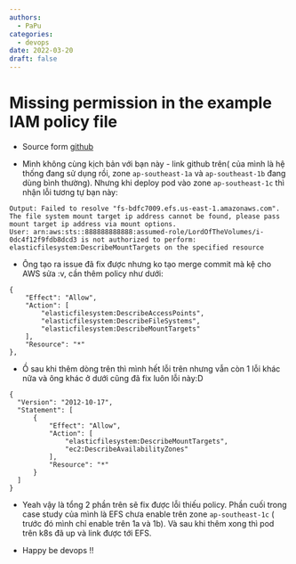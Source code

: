 ```yaml
---
authors:
  - PaPu
categories:
  - devops
date: 2022-03-20
draft: false
---
```


# Missing permission in the example IAM policy file

- Source form [github](https://github.com/kubernetes-sigs/aws-efs-csi-driver/issues/489)

- Mình không cùng kịch bản với bạn này - link github trên( của mình là hệ thống đang sử dụng rồi, zone `ap-southeast-1a` và `ap-southeast-1b` đang dùng bình thường). Nhưng khi deploy pod vào zone `ap-southeast-1c` thì nhận lỗi tương tự bạn này:

```linenums="1"
Output: Failed to resolve "fs-bdfc7009.efs.us-east-1.amazonaws.com". The file system mount target ip address cannot be found, please pass mount target ip address via mount options.
User: arn:aws:sts::888888888888:assumed-role/LordOfTheVolumes/i-0dc4f12f9fdb8dcd3 is not authorized to perform: elasticfilesystem:DescribeMountTargets on the specified resource
```

- Ông tạo ra issue đã fix được nhưng ko tạo merge commit mà kệ cho AWS sửa :v, cần thêm policy như dưới:

```linenums="1"
{
    "Effect": "Allow",
    "Action": [
        "elasticfilesystem:DescribeAccessPoints",
        "elasticfilesystem:DescribeFileSystems",
        "elasticfilesystem:DescribeMountTargets"
    ],
    "Resource": "*"
},
```

- Ồ sau khi thêm dòng trên thì mình hết lỗi trên nhưng vẫn còn 1 lỗi khác nữa và ông khác ở dưới cũng đã fix luôn lỗi này:D

```linenums="1"
{
  "Version": "2012-10-17",
  "Statement": [
      {
          "Effect": "Allow",
          "Action": [
              "elasticfilesystem:DescribeMountTargets",
              "ec2:DescribeAvailabilityZones"
          ],
          "Resource": "*"
      }
  ]
}
```

- Yeah vậy là tổng 2 phần trên sẽ fix được lỗi thiếu policy. Phần cuối trong case study của mình là EFS chưa enable trên zone `ap-southeast-1c` ( trước đó mình chỉ enable trên 1a và 1b). Và sau khi thêm xong thì pod trên k8s đã up và link được tới EFS.

- Happy be devops !!
